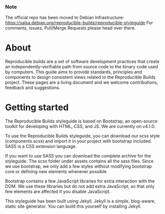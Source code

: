 ### Note
The official repo has been moved to Debian Infrastructure: https://salsa.debian.org/reproducible-builds/reproducible-styleguide
For comments, issues, Pull/Merge Requests please head over there.

# About

Reproducible builds are a set of software development practices that create an independently-verifiable path from source code to the binary code used by computers.
This guide aims to provide standards, principles and components to design consistent views related to the Reproducible Builds project. These pages are a living document and we welcome contributions, feedback and suggestions.


# Getting started

The Reproducible Builds styleguide is based on Bootstrap, an open-source toolkit for developing with HTML, CSS, and JS. We are currently on v4.1.0.

To use the Reproducible Builds styleguide, you can download our scss style (components.scss) and import it in your project with bootstrap included. SASS is a CSS extension language.

If you want to use SASS you can download the complete archive for the styleguide. The scss folder under assets contains all the sass files. Since we use bootstrap, we only add a few styles without modifying bootstrap core or defining new elements whenever possible.

Bootstrap contains a few JavaScript libraries for extra interaction with the DOM. We use these libraries but do not add extra JavaScript, so that only few elements are affected if you disable JavaScript.

This styleguide has been built using Jekyll. Jekyll is a simple, blog-aware, static site generator. You can build this yourself by installing Jekyll.
